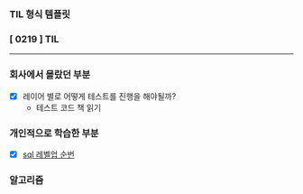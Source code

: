 ### TIL 형식 템플릿

### [ 0219 ] TIL

---

### 회사에서 몰랐던 부분
- [x] 레이어 별로 어떻게 테스트를 진행을 해야될까?
  - 테스트 코드 책 읽기


### 개인적으로 학습한 부분
- [x] [sql 레벨업 순번](/books/SQL%20레벨업/레코드에순번붙이기.md)


### 알고리즘

